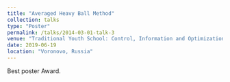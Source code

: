 ```yaml
---
title: "Averaged Heavy Ball Method"
collection: talks
type: "Poster"
permalink: /talks/2014-03-01-talk-3
venue: "Traditional Youth School: Control, Information and Optimization"
date: 2019-06-19
location: "Voronovo, Russia"
---
```

Best poster Award.

